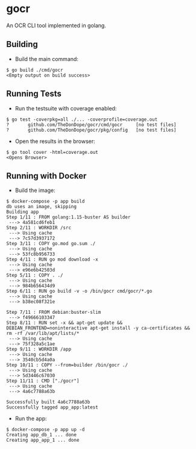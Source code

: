 # gocr

An OCR CLI tool implemented in golang.

## Building

- Build the main command:

```shell
$ go build ./cmd/gocr
<Empty output on build success>
```

## Running Tests

- Run the testsuite with coverage enabled:

```shell
$ go test -coverpkg=all ./... -coverprofile=coverage.out
?       github.com/TheDonDope/gocr/cmd/gocr     [no test files]
?       github.com/TheDonDope/gocr/pkg/config   [no test files]
```

- Open the results in the browser:

```shell
$ go tool cover -html=coverage.out
<Opens Browser>
```

## Running with Docker

- Build the image:

```shell
$ docker-compose -p app build
db uses an image, skipping
Building app
Step 1/11 : FROM golang:1.15-buster AS builder
 ---> 4a581cd6feb1
Step 2/11 : WORKDIR /src
 ---> Using cache
 ---> 7c57d3937172
Step 3/11 : COPY go.mod go.sum ./
 ---> Using cache
 ---> 53fc8b956733
Step 4/11 : RUN go mod download -x
 ---> Using cache
 ---> e96e6b42503d
Step 5/11 : COPY . ./
 ---> Using cache
 ---> 984b656434d9
Step 6/11 : RUN go build -v -o /bin/gocr cmd/gocr/*.go
 ---> Using cache
 ---> b38ec08f321e

Step 7/11 : FROM debian:buster-slim
 ---> f49666103347
Step 8/11 : RUN set -x && apt-get update &&   DEBIAN_FRONTEND=noninteractive apt-get install -y ca-certificates &&   rm -rf /var/lib/apt/lists/*
 ---> Using cache
 ---> 75f328a5c1ae
Step 9/11 : WORKDIR /app
 ---> Using cache
 ---> 3540cb5d4a0a
Step 10/11 : COPY --from=builder /bin/gocr ./
 ---> Using cache
 ---> 5d3446c67030
Step 11/11 : CMD ["./gocr"]
 ---> Using cache
 ---> 4a6c7788a63b

Successfully built 4a6c7788a63b
Successfully tagged app_app:latest
```

- Run the app:

```shell
$ docker-compose -p app up -d
Creating app_db_1 ... done
Creating app_app_1 ... done
```
